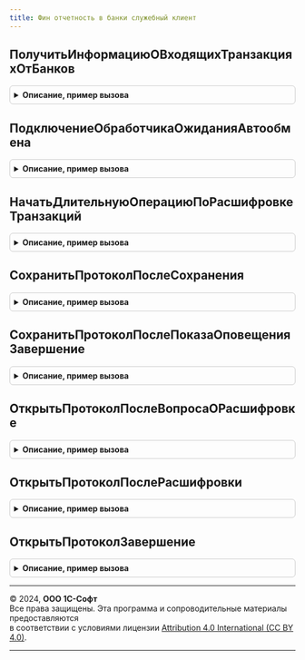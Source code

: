 ```yaml
---
title: Фин отчетность в банки служебный клиент
---
```



## ПолучитьИнформациюОВходящихТранзакцияхОтБанков
<details style="margin: 1em 0; padding: 0.5em; border: 1px solid #ccc; border-radius: 6px;">

<summary style="font-weight: bold; cursor: pointer;">Описание, пример вызова</summary>

```bsl

Процедура ПолучитьИнформациюОВходящихТранзакцияхОтБанков(ВыполнитьРасшифровку = Ложь) Экспорт
```

Пример вызова
```bsl
ФинОтчетностьВБанкиСлужебныйКлиент.ПолучитьИнформациюОВходящихТранзакцияхОтБанков(ВыполнитьРасшифровку);
```
</details>

## ПодключениеОбработчикаОжиданияАвтообмена
<details style="margin: 1em 0; padding: 0.5em; border: 1px solid #ccc; border-radius: 6px;">

<summary style="font-weight: bold; cursor: pointer;">Описание, пример вызова</summary>

```bsl

Процедура ПодключениеОбработчикаОжиданияАвтообмена(ПоказыватьФормуСоСтарымиСообщениями = Истина, ИнициироватьСчетчикЦиклов = Истина) Экспорт
```

Пример вызова
```bsl
ФинОтчетностьВБанкиСлужебныйКлиент.ПодключениеОбработчикаОжиданияАвтообмена(ПоказыватьФормуСоСтарымиСообщениями, ИнициироватьСчетчикЦиклов);
```
</details>

## НачатьДлительнуюОперациюПоРасшифровкеТранзакций
<details style="margin: 1em 0; padding: 0.5em; border: 1px solid #ccc; border-radius: 6px;">

<summary style="font-weight: bold; cursor: pointer;">Описание, пример вызова</summary>

```bsl

Процедура НачатьДлительнуюОперациюПоРасшифровкеТранзакций(Результат, ВходящийКонтекст) Экспорт
```

Пример вызова
```bsl
ФинОтчетностьВБанкиСлужебныйКлиент.НачатьДлительнуюОперациюПоРасшифровкеТранзакций(Результат, ВходящийКонтекст) 
```
</details>

## СохранитьПротоколПослеСохранения
<details style="margin: 1em 0; padding: 0.5em; border: 1px solid #ccc; border-radius: 6px;">

<summary style="font-weight: bold; cursor: pointer;">Описание, пример вызова</summary>

```bsl

Процедура СохранитьПротоколПослеСохранения(ПолученныеФайлы, ДополнительныеПараметры) Экспорт
```

Пример вызова
```bsl
ФинОтчетностьВБанкиСлужебныйКлиент.СохранитьПротоколПослеСохранения(ПолученныеФайлы, ДополнительныеПараметры) 
```
</details>

## СохранитьПротоколПослеПоказаОповещенияЗавершение
<details style="margin: 1em 0; padding: 0.5em; border: 1px solid #ccc; border-radius: 6px;">

<summary style="font-weight: bold; cursor: pointer;">Описание, пример вызова</summary>

```bsl

Процедура СохранитьПротоколПослеПоказаОповещенияЗавершение(ДополнительныеПараметры) Экспорт
```

Пример вызова
```bsl
ФинОтчетностьВБанкиСлужебныйКлиент.СохранитьПротоколПослеПоказаОповещенияЗавершение(ДополнительныеПараметры) 
```
</details>

## ОткрытьПротоколПослеВопросаОРасшифровке
<details style="margin: 1em 0; padding: 0.5em; border: 1px solid #ccc; border-radius: 6px;">

<summary style="font-weight: bold; cursor: pointer;">Описание, пример вызова</summary>

```bsl

Процедура ОткрытьПротоколПослеВопросаОРасшифровке(Результат, ДополнительныеПараметры) Экспорт
```

Пример вызова
```bsl
ФинОтчетностьВБанкиСлужебныйКлиент.ОткрытьПротоколПослеВопросаОРасшифровке(Результат, ДополнительныеПараметры) 
```
</details>

## ОткрытьПротоколПослеРасшифровки
<details style="margin: 1em 0; padding: 0.5em; border: 1px solid #ccc; border-radius: 6px;">

<summary style="font-weight: bold; cursor: pointer;">Описание, пример вызова</summary>

```bsl

Процедура ОткрытьПротоколПослеРасшифровки(РезультатРасшифровки, ДополнительныеПараметры) Экспорт
```

Пример вызова
```bsl
ФинОтчетностьВБанкиСлужебныйКлиент.ОткрытьПротоколПослеРасшифровки(РезультатРасшифровки, ДополнительныеПараметры) 
```
</details>

## ОткрытьПротоколЗавершение
<details style="margin: 1em 0; padding: 0.5em; border: 1px solid #ccc; border-radius: 6px;">

<summary style="font-weight: bold; cursor: pointer;">Описание, пример вызова</summary>

```bsl

Процедура ОткрытьПротоколЗавершение(ДополнительныеПараметры) Экспорт
```

Пример вызова
```bsl
ФинОтчетностьВБанкиСлужебныйКлиент.ОткрытьПротоколЗавершение(ДополнительныеПараметры) 
```
</details>

---

© 2024, **ООО 1С-Софт**  
Все права защищены. Эта программа и сопроводительные материалы предоставляются  
в соответствии с условиями лицензии [Attribution 4.0 International (CC BY 4.0)](https://creativecommons.org/licenses/by/4.0/legalcode).

---
